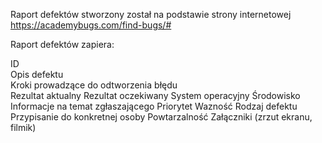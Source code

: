 Raport defektów stworzony został na podstawie strony internetowej https://academybugs.com/find-bugs/#


Raport defektów zapiera:

ID  
Opis defektu   
Kroki prowadzące do odtworzenia błędu  
Rezultat aktualny
Rezultat oczekiwany
System operacyjny
Środowisko
Informacje na temat zgłaszającego
Priorytet
Wazność
Rodzaj defektu
Przypisanie do konkretnej osoby
Powtarzalność
Załączniki (zrzut ekranu, filmik)


